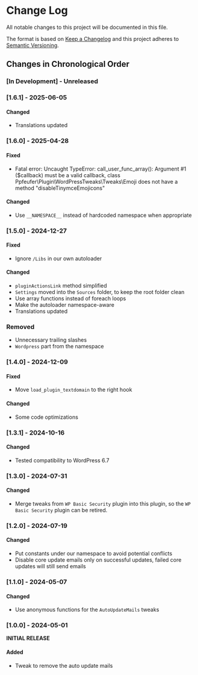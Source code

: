 # Change Log

All notable changes to this project will be documented in this file.

The format is based on [Keep a Changelog](http://keepachangelog.com/)
and this project adheres to [Semantic Versioning](http://semver.org/).

<!--
GitHub MD Syntax:
https://docs.github.com/en/get-started/writing-on-github/getting-started-with-writing-and-formatting-on-github/basic-writing-and-formatting-syntax

Highlighting:
https://docs.github.com/assets/cb-41128/mw-1440/images/help/writing/alerts-rendered.webp

> [!NOTE]
> Highlights information that users should take into account, even when skimming.

> [!IMPORTANT]
> Crucial information necessary for users to succeed.

> [!WARNING]
> Critical content demanding immediate user attention due to potential risks.
-->

## Changes in Chronological Order

### [In Development] - Unreleased

<!--
Section Order:

### Added
### Fixed
### Changed
### Deprecated
### Removed
### Security
-->

### [1.6.1] - 2025-06-05

#### Changed

- Translations updated

### [1.6.0] - 2025-04-28

#### Fixed

- Fatal error: Uncaught TypeError: call_user_func_array(): Argument #1 ($callback) must be a valid callback, class Ppfeufer\\Plugin\\WordPressTweaks\\Tweaks\\Emoji does not have a method "disableTinymceEmojicons"

#### Changed

- Use `__NAMESPACE__` instead of hardcoded namespace when appropriate

### [1.5.0] - 2024-12-27

#### Fixed

- Ignore `/Libs` in our own autoloader

#### Changed

- `pluginActionsLink` method simplified
- `Settings` moved into the `Sources` folder, to keep the root folder clean
- Use array functions instead of foreach loops
- Make the autoloader namespace-aware
- Translations updated

### Removed

- Unnecessary trailing slashes
- `Wordpress` part from the namespace

### [1.4.0] - 2024-12-09

#### Fixed

- Move `load_plugin_textdomain` to the right hook

#### Changed

- Some code optimizations

### [1.3.1] - 2024-10-16

#### Changed

- Tested compatibility to WordPress 6.7

### [1.3.0] - 2024-07-31

#### Changed

- Merge tweaks from `WP Basic Security` plugin into this plugin, so the `WP Basic Security` plugin can be retired.

### [1.2.0] - 2024-07-19

#### Changed

- Put constants under our namespace to avoid potential conflicts
- Disable core update emails only on successful updates, failed core updates will still send emails

### [1.1.0] - 2024-05-07

#### Changed

- Use anonymous functions for the `AutoUpdateMails` tweaks

### [1.0.0] - 2024-05-01

**INITIAL RELEASE**

#### Added

- Tweak to remove the auto update mails
